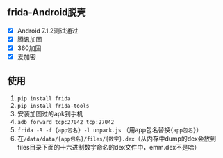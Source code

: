 ## frida-Android脱壳
- [x] Android 7.1.2测试通过
- [x] 腾讯加固
- [x] 360加固
- [x] 爱加密 

## 使用

1. `pip install frida`
2. `pip install frida-tools`
3. 安装加固过的apk到手机
4. `adb forward tcp:27042 tcp:27042`
5. `frida -R -f {app包名} -l unpack.js` （用app包名替换`{app包名}`）
6. 在`/data/data/{app包名}/files/{数字}.dex`（从内存中dump的dex会放到files目录下面的十六进制数字命名的dex文件中，emm.dex不是哈）

